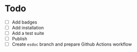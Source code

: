 # Todo

- [ ] Add badges
- [ ] Add installation
- [ ] Add a test suite
- [ ] Publish
- [ ] Create `esdoc` branch and prepare Github Actions workflow
